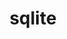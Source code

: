 ---
title: "sqlite"
layout: cache
categories: [package, v0.19]
meta: {"versions": ["3.39.4"], "compilers": ["gcc@=11.1.0", "gcc@=7.3.1", "gcc@=7.5.0", "gcc@=8.4.0", "oneapi@=2022.1.0"], "oss": ["amzn2", "ubuntu18.04", "ubuntu20.04"], "platforms": ["linux"], "targets": ["aarch64", "neoverse_n1", "x86_64", "x86_64_v3"], "stacks": ["aws-ahug", "aws-ahug-aarch64", "aws-isc", "aws-isc-aarch64", "build_systems", "data-vis-sdk", "e4s", "e4s-oneapi", "ml-cpu", "ml-cuda", "ml-rocm", "radiuss", "radiuss-aws", "radiuss-aws-aarch64", "tutorial"], "num_specs": 7, "num_specs_by_stack": {"radiuss-aws-aarch64": 2, "aws-ahug-aarch64": 2, "aws-isc-aarch64": 2, "ml-cpu": 1, "ml-cuda": 1, "aws-ahug": 1, "ml-rocm": 1, "radiuss-aws": 1, "aws-isc": 1, "radiuss": 1, "build_systems": 1, "tutorial": 2, "data-vis-sdk": 1, "e4s": 1, "e4s-oneapi": 1}}
spec_details: [{"hash": "zwfufyhi3rljiw2etvk6hb6d2jwzwejo", "compiler": "gcc@=7.3.1", "versions": ["3.39.4"], "os": "amzn2", "platform": "linux", "target": "aarch64", "variants": ["build_system=autotools", "+column_metadata", "+dynamic_extensions", "+fts", "~functions", "+rtree"], "stacks": ["radiuss-aws-aarch64", "aws-ahug-aarch64", "aws-isc-aarch64"], "size": "-", "tarball": "https://binaries.spack.io/releases/v0.19/build_cache/linux-amzn2-aarch64/gcc-7.3.1/sqlite-3.39.4/linux-amzn2-aarch64-gcc-7.3.1-sqlite-3.39.4-zwfufyhi3rljiw2etvk6hb6d2jwzwejo.spack"}, {"hash": "k4vf2bddfibtvo4ssvyxrtjjtqoffirp", "compiler": "gcc@=7.3.1", "versions": ["3.39.4"], "os": "amzn2", "platform": "linux", "target": "neoverse_n1", "variants": ["build_system=autotools", "+column_metadata", "+dynamic_extensions", "+fts", "~functions", "+rtree"], "stacks": ["radiuss-aws-aarch64", "aws-ahug-aarch64", "aws-isc-aarch64"], "size": "-", "tarball": "https://binaries.spack.io/releases/v0.19/build_cache/linux-amzn2-neoverse_n1/gcc-7.3.1/sqlite-3.39.4/linux-amzn2-neoverse_n1-gcc-7.3.1-sqlite-3.39.4-k4vf2bddfibtvo4ssvyxrtjjtqoffirp.spack"}, {"hash": "63c24kwjkjmkavdmoce2v5vorn45q3ug", "compiler": "gcc@=7.3.1", "versions": ["3.39.4"], "os": "amzn2", "platform": "linux", "target": "x86_64_v3", "variants": ["build_system=autotools", "+column_metadata", "+dynamic_extensions", "+fts", "~functions", "+rtree"], "stacks": ["ml-cpu", "ml-cuda", "aws-ahug", "ml-rocm", "radiuss-aws", "aws-isc"], "size": "-", "tarball": "https://binaries.spack.io/releases/v0.19/build_cache/linux-amzn2-x86_64_v3/gcc-7.3.1/sqlite-3.39.4/linux-amzn2-x86_64_v3-gcc-7.3.1-sqlite-3.39.4-63c24kwjkjmkavdmoce2v5vorn45q3ug.spack"}, {"hash": "vmf7qax3kowjkec5bzohcqvo5rqgm3xx", "compiler": "gcc@=7.5.0", "versions": ["3.39.4"], "os": "ubuntu18.04", "platform": "linux", "target": "x86_64", "variants": ["build_system=autotools", "+column_metadata", "+dynamic_extensions", "+fts", "~functions", "+rtree"], "stacks": ["radiuss", "build_systems", "tutorial", "data-vis-sdk"], "size": "-", "tarball": "https://binaries.spack.io/releases/v0.19/build_cache/linux-ubuntu18.04-x86_64/gcc-7.5.0/sqlite-3.39.4/linux-ubuntu18.04-x86_64-gcc-7.5.0-sqlite-3.39.4-vmf7qax3kowjkec5bzohcqvo5rqgm3xx.spack"}, {"hash": "ajmgzwj3awiicrmaqgpc22mol6a7hpca", "compiler": "gcc@=11.1.0", "versions": ["3.39.4"], "os": "ubuntu20.04", "platform": "linux", "target": "x86_64", "variants": ["build_system=autotools", "+column_metadata", "+dynamic_extensions", "+fts", "~functions", "+rtree"], "stacks": ["e4s"], "size": "-", "tarball": "https://binaries.spack.io/releases/v0.19/build_cache/linux-ubuntu20.04-x86_64/gcc-11.1.0/sqlite-3.39.4/linux-ubuntu20.04-x86_64-gcc-11.1.0-sqlite-3.39.4-ajmgzwj3awiicrmaqgpc22mol6a7hpca.spack"}, {"hash": "e373hd3b7ze6ojjvsopuf7mwms45p7av", "compiler": "gcc@=8.4.0", "versions": ["3.39.4"], "os": "ubuntu18.04", "platform": "linux", "target": "x86_64", "variants": ["build_system=autotools", "+column_metadata", "+dynamic_extensions", "+fts", "~functions", "+rtree"], "stacks": ["tutorial"], "size": "-", "tarball": "https://binaries.spack.io/releases/v0.19/build_cache/linux-ubuntu18.04-x86_64/gcc-8.4.0/sqlite-3.39.4/linux-ubuntu18.04-x86_64-gcc-8.4.0-sqlite-3.39.4-e373hd3b7ze6ojjvsopuf7mwms45p7av.spack"}, {"hash": "rloggwzdo2bszo3vrfk2nyzzimfygkhb", "compiler": "oneapi@=2022.1.0", "versions": ["3.39.4"], "os": "ubuntu20.04", "platform": "linux", "target": "x86_64", "variants": ["build_system=autotools", "+column_metadata", "+dynamic_extensions", "+fts", "~functions", "+rtree"], "stacks": ["e4s-oneapi"], "size": "-", "tarball": "https://binaries.spack.io/releases/v0.19/build_cache/linux-ubuntu20.04-x86_64/oneapi-2022.1.0/sqlite-3.39.4/linux-ubuntu20.04-x86_64-oneapi-2022.1.0-sqlite-3.39.4-rloggwzdo2bszo3vrfk2nyzzimfygkhb.spack"}]
---